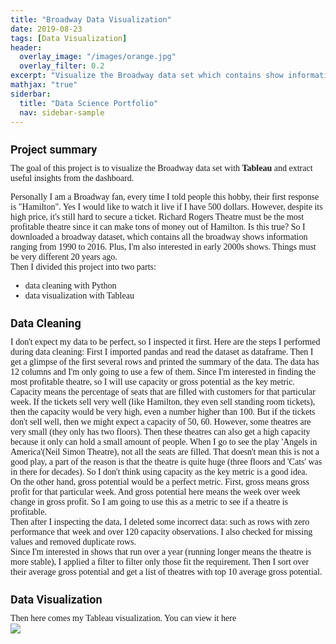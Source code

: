 ```yaml
---
title: "Broadway Data Visualization"
date: 2019-08-23
tags: [Data Visualization]
header:
  overlay_image: "/images/orange.jpg"
  overlay_filter: 0.2
excerpt: "Visualize the Broadway data set which contains show information ranging from 1990 to 2016"
mathjax: "true"
siderbar:
  title: "Data Science Portfolio"
  nav: sidebar-sample
---
```

<h1 style="font-family:'Roboto';font-size:18px;">Project summary</h1>
<div style="font-size:14px;font-family:'Montserrat'">
The goal of this project is to visualize the Broadway data set with <strong>Tableau</strong> and extract useful insights from the dashboard.

Personally I am a Broadway fan, every time I told people this hobby, their first response is "Hamilton". Yes I would like to watch it live if I have 500 dollars. However, despite its high price, it's still hard to secure a ticket. Richard Rogers Theatre must be the most profitable theatre since it can make tons of money out of Hamilton. Is this true? So I downloaded a broadway dataset, which contains all the broadway shows information ranging from 1990 to 2016. Plus, I'm also interested in early 2000s shows. Things must be very different 20 years ago.
<br>
Then I divided this project into two parts:
<ul class="thin-text">
<li>
data cleaning with Python</li>
<li>
data visualization with Tableau</li>
</ul>
<h1 style="font-family:'Roboto';font-size:18px;">Data Cleaning</h1>
I don't expect my data to be perfect, so I inspected it first. Here are the steps I performed during data cleaning:
First I imported pandas and read the dataset as dataframe. Then I get a glimpse of the first several rows and printed the summary of the data. The data has 12 columns and I'm only going to use a few of them. Since I'm interested in finding the most profitable theatre, so I will use capacity or gross potential as the key metric.
<br>
Capacity means the percentage of seats that are filled with customers for that particular week. If the tickets sell very well (like Hamilton, they even sell standing room tickets), then the capacity would be very high, even a number higher than 100. But if the tickets don't sell well, then we might expect a capacity of 50, 60. However, some theatres are very small (they only has two floors). Then these theatres can also get a high capacity because it only can hold a small amount of people. When I go to see the play 'Angels in America'(Neil Simon Theatre), not all the seats are filled. That doesn't mean this is not a good play, a part of the reason is that the theatre is quite huge (three floors and 'Cats' was in there for decades). So I don't think using capacity as the key metric is a good idea.
<br>
On the other hand, gross potential would be a perfect metric. First, gross means gross profit for that particular week. And gross potential here means the week over week change in gross profit. So I am going to use this as a metric to see if a theatre is profitable.
<br>
Then after I inspecting the data, I deleted some incorrect data: such as rows with zero performance that week and over 120 capacity observations. I also checked for missing values and removed duplicate rows.
<br>
Since I'm interested in shows that run over a year (running longer means the theatre is more stable), I applied a filter to filter only those fit the requirement. Then I sort over their average gross potential and get a list of theatres with top 10 average gross potential.

<h1 style="font-family:'Roboto';font-size:18px;">Data Visualization</h1>
Then here comes my Tableau visualization. You can view it here
<div class='tableauPlaceholder' id='viz1566620115629' style='position: relative'><noscript><a href='#'><img alt=' ' src='https:&#47;&#47;public.tableau.com&#47;static&#47;images&#47;ZF&#47;ZFKRS94GY&#47;1_rss.png' style='border: none' /></a></noscript><object class='tableauViz'  style='display:none;'><param name='host_url' value='https%3A%2F%2Fpublic.tableau.com%2F' /> <param name='embed_code_version' value='3' /> <param name='path' value='shared&#47;ZFKRS94GY' /> <param name='toolbar' value='yes' /><param name='static_image' value='https:&#47;&#47;public.tableau.com&#47;static&#47;images&#47;ZF&#47;ZFKRS94GY&#47;1.png' /> <param name='animate_transition' value='yes' /><param name='display_static_image' value='yes' /><param name='display_spinner' value='yes' /><param name='display_overlay' value='yes' /><param name='display_count' value='yes' /></object></div>                <script type='text/javascript'>                    var divElement = document.getElementById('viz1566620115629');                    var vizElement = divElement.getElementsByTagName('object')[0];                    vizElement.style.width='1150px';vizElement.style.height='3527px';                    var scriptElement = document.createElement('script');                    scriptElement.src = 'https://public.tableau.com/javascripts/api/viz_v1.js';                    vizElement.parentNode.insertBefore(scriptElement, vizElement);                </script>
</div>
